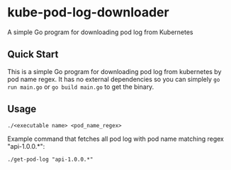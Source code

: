 # kube-pod-log-downloader
A simple Go program for downloading pod log from Kubernetes

## Quick Start

This is a simple Go program for downloading pod log from kubernetes by pod name regex.
It has no external dependencies so you can simplely `go run main.go` or `go build main.go` to get the binary.

## Usage

```
./<executable name> <pod_name_regex>	
```

Example command that fetches all pod log with pod name matching regex "api-1.0.0.*":


```
./get-pod-log "api-1.0.0.*"
```

